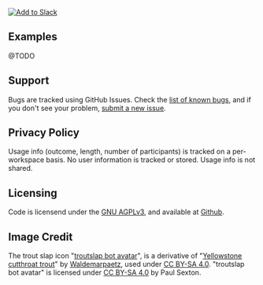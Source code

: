 [![Add to Slack](https://platform.slack-edge.com/img/add_to_slack.png)](https://troutslap.psexton.net/install)

## Examples

@TODO

## Support

Bugs are tracked using GitHub Issues. Check the [list of known bugs](https://github.com/psexton/troutslap/issues?q=is%3Aissue+is%3Aopen+label%3Abug), and if you don't see your problem, [submit a new issue](https://github.com/psexton/troutslap/issues/new).

## Privacy Policy

Usage info (outcome, length, number of participants) is tracked on a per-workspace basis. No user information is tracked or stored. Usage info is not shared.

## Licensing

Code is licensend under the [GNU AGPLv3](https://choosealicense.com/licenses/agpl-3.0/), and available at [Github](https://github.com/psexton/troutslap). 

## Image Credit

The trout slap icon "[troutslap bot avatar](avatar.jpg)", is a derivative of "[Yellowstone cutthroat trout](https://commons.wikimedia.org/wiki/File:Yellowstone_cutthroat_trout.jpg)" by [Waldemarpaetz](https://commons.wikimedia.org/w/index.php?title=User:Waldemarpaetz), used under [CC BY-SA 4.0](https://creativecommons.org/licenses/by-sa/4.0/). "troutslap bot avatar" is licensed under [CC BY-SA 4.0](https://creativecommons.org/licenses/by-sa/4.0/) by Paul Sexton.
